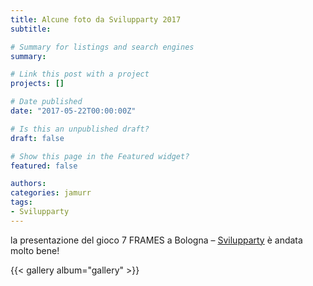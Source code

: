 ```yaml
---
title: Alcune foto da Svilupparty 2017
subtitle: 

# Summary for listings and search engines
summary: 

# Link this post with a project
projects: []

# Date published
date: "2017-05-22T00:00:00Z"

# Is this an unpublished draft?
draft: false

# Show this page in the Featured widget?
featured: false

authors:
categories: jamurr
tags:
- Svilupparty
---
```


la presentazione del gioco 7 FRAMES a Bologna – [Svilupparty](http://www.svilupparty.it/) è andata molto bene!

{{< gallery album="gallery" >}}
